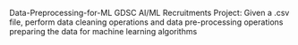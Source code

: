 Data-Preprocessing-for-ML
GDSC AI/ML Recruitments Project: Given a .csv file, perform data cleaning operations and data pre-processing operations preparing the data for machine learning algorithms
